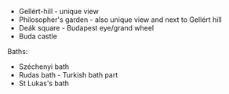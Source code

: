 
- Gellért-hill - unique view
- Philosopher's garden - also unique view and next to Gellért hill
- Deák square - Budapest eye/grand wheel
- Buda castle


Baths:
- Széchenyi bath
- Rudas bath - Turkish bath part
- St Lukas's bath
